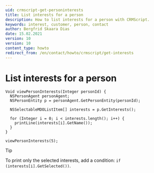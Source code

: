 ```yaml
---
uid: crmscript-get-personinterests
title: List interests for a person
description: How to list interests for a person with CRMScript.
keywords: interest, customer, person, contact
author: Bergfrid Skaara Dias
date: 15.02.2021
version: 10
version: 10
content_type: howto
redirect_from: /en/contact/howto/crmscript/get-interests
---
```


# List interests for a person

```crmscript!
Void viewPersonInterests(Integer personId) {
  NSPersonAgent personAgent;
  NSPersonEntity p = personAgent.GetPersonEntity(personId);

  NSSelectableMDOListItem[] interests = p.GetInterests();

  for (Integer i = 0; i < interests.length(); i++) {
    printLine(interests[i].GetName());
  }
}

viewPersonInterests(5);
```

> [!TIP]
> To print only the selected interests, add a condition: `if (interests[i].GetSelected())`.

<!-- Referenced links -->
